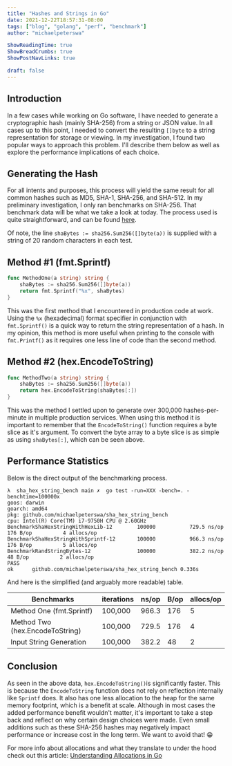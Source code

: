 ```yaml
---
title: "Hashes and Strings in Go"
date: 2021-12-22T18:57:31-08:00
tags: ["blog", "golang", "perf", "benchmark"]
author: "michaelpeterswa"

ShowReadingTime: true
ShowBreadCrumbs: true
ShowPostNavLinks: true

draft: false
---
```


## Introduction

In a few cases while working on Go software, I have needed to generate a cryptographic hash (mainly SHA-256) from a string or JSON value. In all cases up to this point, I needed to convert the resulting `[]byte` to a string representation for storage or viewing. In my investigation, I found two popular ways to approach this problem. I'll describe them below as well as explore the performance implications of each choice.

## Generating the Hash
For all intents and purposes, this process will yield the same result for all common hashes such as MD5, SHA-1, SHA-256, and SHA-512. In my preliminary investigation, I only ran benchmarks on SHA-256. That benchmark data will be what we take a look at today. The process used is quite straightforward, and can be found [here](https://github.com/michaelpeterswa/sha_hex_string_bench/blob/main/shahexstringbench.go).

Of note, the line  `shaBytes := sha256.Sum256([]byte(a))` is supplied with a string of 20 random characters in each test.

## Method #1 (fmt.Sprintf)
```go
func MethodOne(a string) string {
	shaBytes := sha256.Sum256([]byte(a))
	return fmt.Sprintf("%x", shaBytes)
}
```
This was the first method that I encountered in production code at work. Using the `%x` (hexadecimal) format specifier in conjunction with `fmt.Sprintf()` is a quick way to return the string representation of a hash. In my opinion, this method is more useful when printing to the console with `fmt.Printf()` as it requires one less line of code than the second method.

## Method #2 (hex.EncodeToString)
```go
func MethodTwo(a string) string {
	shaBytes := sha256.Sum256([]byte(a))
	return hex.EncodeToString(shaBytes[:])
}
```
This was the method I settled upon to generate over 300,000 hashes-per-minute in multiple production services. When using this method it is important to remember that the `EncodeToString()` function requires a byte slice as it's argument. To convert the byte array to a byte slice is as simple as using `shaBytes[:]`, which can be seen above. 
## Performance Statistics
Below is the direct output of the benchmarking process.
```
λ  sha_hex_string_bench main ✗  go test -run=XXX -bench=. -benchtime=100000x
goos: darwin
goarch: amd64
pkg: github.com/michaelpeterswa/sha_hex_string_bench
cpu: Intel(R) Core(TM) i7-9750H CPU @ 2.60GHz
BenchmarkShaHexStringWithHexLib-12     	  100000	       729.5 ns/op	     176 B/op	       4 allocs/op
BenchmarkShaHexStringWithSprintf-12    	  100000	       966.3 ns/op	     176 B/op	       5 allocs/op
BenchmarkRandStringBytes-12            	  100000	       382.2 ns/op	      48 B/op	       2 allocs/op
PASS
ok  	github.com/michaelpeterswa/sha_hex_string_bench	0.336s
```
And here is the simplified (and arguably more readable) table.

| Benchmarks                      | iterations | ns/op | B/op | allocs/op |
|---------------------------------|------------|-------|------|-----------|
| Method One (fmt.Sprintf)        | 100,000    | 966.3 | 176  | 5         |
| Method Two (hex.EncodeToString) | 100,000    | 729.5 | 176  | 4         |
| Input String Generation         | 100,000    | 382.2 | 48   | 2         |

## Conclusion
As seen in the above data, `hex.EncodeToString()`is significantly faster. This is because the `EncodeToString` function does not rely on reflection internally like `Sprintf` does. It also has one less allocation to the heap for the same memory footprint, which is a benefit at scale. Although in most cases the added performance benefit wouldn't matter, it's important to take a step back and reflect on why certain design choices were made. Even small additions such as these SHA-256 hashes may negatively impact performance or increase cost in the long term. We want to avoid that! 😁

For more info about allocations and what they translate to under the hood check out this article: [Understanding Allocations in Go](https://medium.com/eureka-engineering/understanding-allocations-in-go-stack-heap-memory-9a2631b5035d)